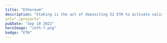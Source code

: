 ```yaml
---
title: "Ethereum"
description: "Staking is the act of depositing 32 ETH to activate validator software. As a validator you'll be responsible for storing data, processing transactions."
url="./projects"
pubDate: "Sep 10 2022"
heroImage: "/eth-7.png"
badge: "ETH"
---
```


